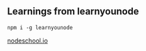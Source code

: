 ## Learnings from learnyounode
```
npm i -g learnyounode
```

[nodeschool.io](https://nodeschool.io)
